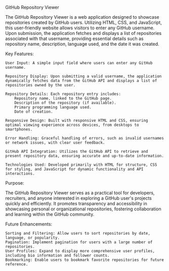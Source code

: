 GitHub Repository Viewer

The GitHub Repository Viewer is a web application designed to showcase repositories created by GitHub users. Utilizing HTML, CSS, and JavaScript, this user-friendly website allows visitors to enter any GitHub username. Upon submission, the application fetches and displays a list of repositories associated with that username, providing essential details such as repository name, description, language used, and the date it was created.

Key Features:

    User Input: A simple input field where users can enter any GitHub username.

    Repository Display: Upon submitting a valid username, the application dynamically fetches data from the GitHub API and displays a list of repositories owned by the user.

    Repository Details: Each repository entry includes:
        Repository name, linked to the GitHub page.
        Description of the repository (if available).
        Primary programming language used.
        Date of creation.

    Responsive Design: Built with responsive HTML and CSS, ensuring optimal viewing experience across devices, from desktops to smartphones.

    Error Handling: Graceful handling of errors, such as invalid usernames or network issues, with clear user feedback.

    GitHub API Integration: Utilizes the GitHub API to retrieve and present repository data, ensuring accurate and up-to-date information.

    Technologies Used: Developed primarily with HTML for structure, CSS for styling, and JavaScript for dynamic functionality and API interactions.

Purpose:

The GitHub Repository Viewer serves as a practical tool for developers, recruiters, and anyone interested in exploring a GitHub user's projects quickly and efficiently. It promotes transparency and accessibility in showcasing personal or organizational repositories, fostering collaboration and learning within the GitHub community.

Future Enhancements:

    Sorting and Filtering: Allow users to sort repositories by date, language, or popularity.
    Pagination: Implement pagination for users with a large number of repositories.
    User Profiles: Expand to display more comprehensive user profiles, including bio information and follower counts.
    Bookmarking: Enable users to bookmark favorite repositories for future reference.
